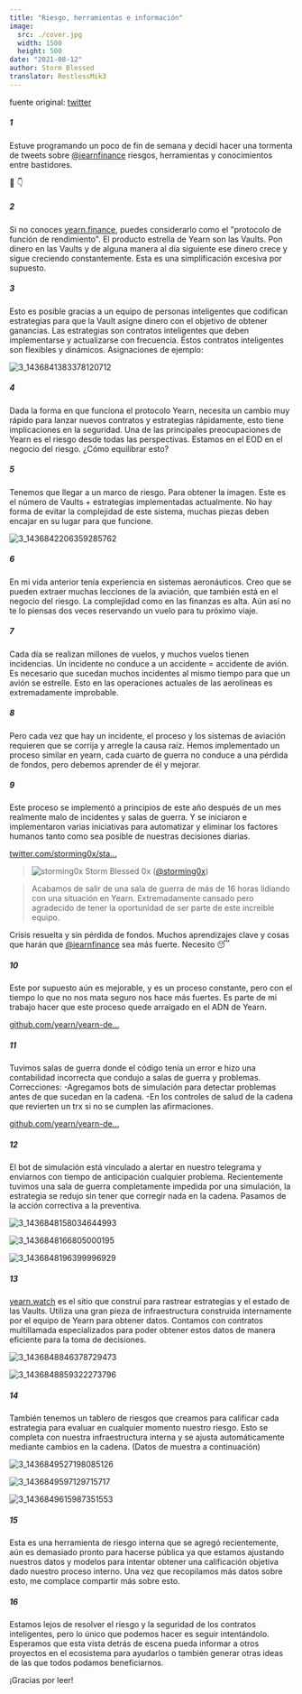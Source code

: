 ```yaml
---
title: "Riesgo, herramientas e información"
image:
  src: ./cover.jpg
  width: 1500
  height: 500
date: "2021-08-12"
author: Storm Blessed
translator: RestlessMik3
---
```


fuente original: [twitter](https://twitter.com/storming0x/status/1436851219864059906)

##### 1
Estuve programando un poco de fin de semana y decidí hacer una tormenta de tweets sobre [@iearnfinance](https://twitter.com/iearnfinance) riesgos, herramientas y conocimientos entre bastidores.

🧵 👇

##### 2
Si no conoces [yearn.finance](http://yearn.finance), puedes considerarlo como el "protocolo de función de rendimiento". El producto estrella de Yearn son las Vaults. Pon dinero en las Vaults y de alguna manera al día siguiente ese dinero crece y sigue creciendo constantemente. Esta es una simplificación excesiva por supuesto.

##### 3
Esto es posible gracias a un equipo de personas inteligentes que codifican estrategias para que la Vault asigne dinero con el objetivo de obtener ganancias. Las estrategias son contratos inteligentes que deben implementarse y actualizarse con frecuencia. Estos contratos inteligentes son flexibles y dinámicos. Asignaciones de ejemplo:

![3_1436841383378120712](3_1436841383378120712.jpg?w=1200&h=663)

##### 4
Dada la forma en que funciona el protocolo Yearn, necesita un cambio muy rápido para lanzar nuevos contratos y estrategias rápidamente, esto tiene implicaciones en la seguridad. Una de las principales preocupaciones de Yearn es el riesgo desde todas las perspectivas. Estamos en el EOD en el negocio del riesgo. ¿Cómo equilibrar esto?

##### 5
Tenemos que llegar a un marco de riesgo. Para obtener la imagen. Este es el número de Vaults + estrategias implementadas actualmente. No hay forma de evitar la complejidad de este sistema, muchas piezas deben encajar en su lugar para que funcione.

![3_1436842206359285762](3_1436842206359285762.jpg?w=398&h=117)

##### 6
En mi vida anterior tenía experiencia en sistemas aeronáuticos. Creo que se pueden extraer muchas lecciones de la aviación, que también está en el negocio del riesgo. La complejidad como en las finanzas es alta. Aún así no te lo piensas dos veces reservando un vuelo para tu próximo viaje.

##### 7
Cada día se realizan millones de vuelos, y muchos vuelos tienen incidencias. Un incidente no conduce a un accidente = accidente de avión. Es necesario que sucedan muchos incidentes al mismo tiempo para que un avión se estrelle. Esto en las operaciones actuales de las aerolíneas es extremadamente improbable.

##### 8
Pero cada vez que hay un incidente, el proceso y los sistemas de aviación requieren que se corrija y arregle la causa raíz. Hemos implementado un proceso similar en yearn, cada cuarto de guerra no conduce a una pérdida de fondos, pero debemos aprender de él y mejorar.

##### 9
Este proceso se implementó a principios de este año después de un mes realmente malo de incidentes y salas de guerra. Y se iniciaron e implementaron varias iniciativas para automatizar y eliminar los factores humanos tanto como sea posible de nuestras decisiones diarias.

[twitter.com/storming0x/sta…](https://twitter.com/storming0x/status/1395452522840608768?s=20)

> ![storming0x](storming0x-881012267675820034.jpg?w=48&h=48)
> Storm Blessed 0x ([@storming0x](https://twitter.com/storming0x))

> Acabamos de salir de una sala de guerra de más de 16 horas lidiando con una situación en Yearn. Extremadamente cansado pero agradecido de tener la oportunidad de ser parte de este increíble equipo.

Crisis resuelta y sin pérdida de fondos. Muchos aprendizajes clave y cosas que harán que [@iearnfinance](https://twitter.com/iearnfinance) sea más fuerte. Necesito 😴

##### 10
Este por supuesto aún es mejorable, y es un proceso constante, pero con el tiempo lo que no nos mata seguro nos hace más fuertes. Es parte de mi trabajo hacer que este proceso quede arraigado en el ADN de Yearn.

[github.com/yearn/yearn-de…](https://github.com/yearn/yearn-devdocs/blob/master/docs/developers/v2/EMERGENCY.md)

##### 11
Tuvimos salas de guerra donde el código tenía un error e hizo una contabilidad incorrecta que condujo a salas de guerra y problemas.
Correcciones:
-Agregamos bots de simulación para detectar problemas antes de que sucedan en la cadena.
-En los controles de salud de la cadena que revierten un trx si no se cumplen las afirmaciones.

[github.com/yearn/yearn-de…](https://github.com/yearn/yearn-devdocs/blob/master/docs/developers/v2/DEPLOYMENT.md#health-checks)

##### 12
El bot de simulación está vinculado a alertar en nuestro telegrama y enviarnos con tiempo de anticipación cualquier problema. Recientemente tuvimos una sala de guerra completamente impedida por una simulación, la estrategia se redujo sin tener que corregir nada en la cadena. Pasamos de la acción correctiva a la preventiva.

![3_1436848158034644993](3_1436848158034644993.jpg?w=652&h=780)

![3_1436848166805000195](3_1436848166805000195.jpg?w=984&h=748)

![3_1436848196399996929](3_1436848196399996929.jpg?w=1200&h=1000)

##### 13
[yearn.watch](http://yearn.watch) es el sitio que construí para rastrear estrategias y el estado de las Vaults. Utiliza una gran pieza de infraestructura construida internamente por el equipo de Yearn para obtener datos. Contamos con contratos multillamada especializados para poder obtener estos datos de manera eficiente para la toma de decisiones.

![3_1436848846378729473](3_1436848846378729473.jpg?w=1200&h=739)

![3_1436848859322273796](3_1436848859322273796.jpg?w=1200&h=767)

##### 14
También tenemos un tablero de riesgos que creamos para calificar cada estrategia para evaluar en cualquier momento nuestro riesgo. Esto se completa con nuestra infraestructura interna y se ajusta automáticamente mediante cambios en la cadena.
(Datos de muestra a continuación)

![3_1436849527198085126](3_1436849527198085126.jpg?w=1200&h=498)

![3_1436849597129715717](3_1436849597129715717.jpg?w=583&h=433)

![3_1436849615987351553](3_1436849615987351553.jpg?w=719&h=314)

##### 15
Esta es una herramienta de riesgo interna que se agregó recientemente, aún es demasiado pronto para hacerse pública ya que estamos ajustando nuestros datos y modelos para intentar obtener una calificación objetiva dado nuestro proceso interno. Una vez que recopilamos más datos sobre esto, me complace compartir más sobre esto.

##### 16
Estamos lejos de resolver el riesgo y la seguridad de los contratos inteligentes, pero lo único que podemos hacer es seguir intentándolo. Esperamos que esta vista detrás de escena pueda informar a otros proyectos en el ecosistema para ayudarlos o también generar otras ideas de las que todos podamos beneficiarnos.

¡Gracias por leer!
